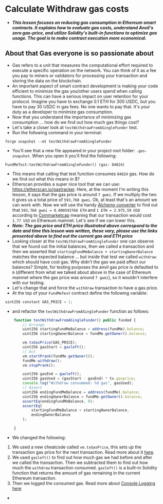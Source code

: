 # Calculate Withdraw gas costs
- ***This lesson focuses on reducing gas consumption in Ethereum smart contracts. It explains how to evaluate gas costs, understand Anvil's zero gas-price, and utilize Solidity's built-in functions to optimize gas usage. The goal is to make contract execution more economical.***

## About that Gas everyone is so passionate about
- Gas refers to a unit that measures the computational effort required to execute a specific operation on the network. You can think of it as a fee you pay to miners or validators for processing your transaction and storing the data on the blockchain.
- An important aspect of smart contract development is making your code efficient to minimize the gas you/other users spend when calling functions. This can have a serious impact on user retention for your protocol. Imagine you have to exchange 0.1 ETH for 300 USDC, but you have to pay 30 USDC in gas fees. No one wants to pay that. It's your duty as a developer to minimize gas consumption.
- Now that you understand the importance of minimizing gas consumption ... how do we find out how much gas things cost?
- Let's take a closer look at `testWithdrawFromASingleFunder` test.
- Run the following command in your terminal:
```
forge snapshot --mt testWithdrawFromASingleFunder
```

- You'll see that a new file appeared in your project root folder: `.gas-snapshot`. When you open it you'll find the following:
```
FundMeTest:testWithdrawFromASingleFunder() (gas: 84824)
```

- This means that calling that test function consumes `84824` gas. How do we find out what this means in \$?
- Etherscan provides a super nice tool that we can use: <https://etherscan.io/gastracker>. Here, at the moment I'm writing this lesson, it says that the gas price is around `7 gwei`. If we multiply the two it gives us a total price of `593,768 gwei`. Ok, at least that's an amount we can work with. Now we will use the handy [Alchemy converter](https://www.alchemy.com/gwei-calculator) to find out that `593,768 gwei = 0.000593768 ETH` and `1 ETH = 2.975,59 USD` according to [Coinmarketcap](https://coinmarketcap.com/) meaning that our transaction would cost `1.77 USD` on Ethereum mainnet. Let's see if we can lower this.
- ***Note: The gas price and ETH price illustrated above correspond to the date and time this lesson was written, these vary, please use the links presented above to find out the current gas and ETH price***
- Looking closer at the `testWithdrawFromASingleFunder` one can observe that we found out the initial balances, then we called a transaction and then we asserted that `startingFundMeBalance + startingOwnerBalance` matches the expected balance ... but inside that test we called `withdraw` which should have cost gas. Why didn't the gas we paid affect our balances? Simple, for testing purposes the anvil gas price is defaulted to `0` (different from what we talked about above in the case of Ethereum mainnet where the gas price was around `7 gwei`), so it wouldn't interfere with our testing.
- Let's change that and force the `withdraw` transaction to have a gas price.
- At the top of your `FundMeTest` contract define the following variable:

```javascript
uint256 constant GAS_PRICE = 1;
```

- and refactor the `testWithdrawFromASingleFunder` function as follows:

```javascript
    function testWithdrawFromASingleFunder() public funded {
        // Arrange
        uint256 startingFundMeBalance = address(fundMe).balance;
        uint256 startingOwnerBalance = fundMe.getOwner().balance;

        vm.txGasPrice(GAS_PRICE);
        uint256 gasStart = gasleft();
        // Act
        vm.startPrank(fundMe.getOwner());
        fundMe.withdraw();
        vm.stopPrank();

        uint256 gasEnd = gasleft();
        uint256 gasUsed = (gasStart - gasEnd) * tx.gasprice;
        console.log("Withdraw consummed: %d gas", gasUsed);
        // Assert
        uint256 endingFundMeBalance = address(fundMe).balance;
        uint256 endingOwnerBalance = fundMe.getOwner().balance;
        assertEq(endingFundMeBalance, 0);
        assertEq(
            startingFundMeBalance + startingOwnerBalance,
            endingOwnerBalance
        );

    }
```

- We changed the following:
1. We used a new cheatcode called `vm.txGasPrice`, this sets up the transaction gas price for the next transaction. Read more about it [here](https://book.getfoundry.sh/cheatcodes/tx-gas-price).
2. We used `gasleft()` to find out how much gas we had before and after we called the transaction. Then we subtracted them to find out how much the `withdraw` transaction consumed. `gasleft()` is a built-in Solidity function that returns the amount of gas remaining in the current Ethereum transaction.
3. Then we logged the consumed gas. Read more about [Console Logging here](https://book.getfoundry.sh/reference/forge-std/console-log)

- 